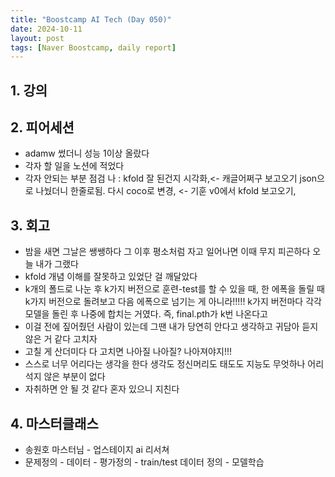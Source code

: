 ```yaml
---
title: "Boostcamp AI Tech (Day 050)"
date: 2024-10-11
layout: post
tags: [Naver Boostcamp, daily report]
---
```

## 1. 강의

## 2. 피어세션
- adamw 썼더니 성능 1이상 올랐다
- 각자 할 일을 노션에 적었다
- 각자 안되는 부분 점검
나 : kfold 잘 된건지 시각화,<- 캐글어쩌구 보고오기 json으로 나눴더니 한줄로됨. 다시 coco로 변경, <- 기훈 v0에서 kfold 보고오기, 

## 3. 회고
- 밤을 새면 그날은 쌩쌩하다 그 이후 평소처럼 자고 일어나면 이때 무지 피곤하다 오늘 내가 그랬다
- kfold 개념 이해를 잘못하고 있었단 걸 깨달았다
- k개의 폴드로 나눈 후 k가지 버전으로 훈련-test를 할 수 있을 때, 한 에폭을 돌릴 때 k가지 버전으로 돌려보고 다음 에폭으로 넘기는 게 아니라!!!!! k가지 버전마다 각각 모델을 돌린 후 나중에 합치는 거였다. 즉, final.pth가 k번 나온다고
- 이걸 전에 짚어줬던 사람이 있는데 그땐 내가 당연히 안다고 생각하고 귀담아 듣지 않은 거 같다 고치자
- 고칠 게 산더미다 다 고치면 나아질 나아질? 나아져야지!!!
- 스스로 너무 어리다는 생각을 한다 생각도 정신머리도 태도도 지능도 무엇하나 어리석지 않은 부분이 없다
- 자취하면 안 될 것 같다 혼자 있으니 지친다

## 4. 마스터클래스
- 송원호 마스터님 - 업스테이지 ai 리서쳐
- 문제정의 - 데이터 - 평가정의 - train/test 데이터 정의 - 모델학습